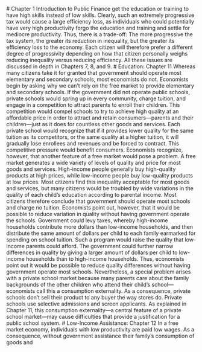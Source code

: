 \# Chapter 1 Introduction to Public Finance get the education or training to have high skills instead of low skills. Clearly, such an extremely progressive tax would cause a large efficiency loss, as individuals who could potentially have very high productivity forgo the education and training and settle for mediocre productivity. Thus, there is a trade-off: The more progressive the tax system, the greater its reduction in inequality, but the greater its efficiency loss to the economy. Each citizen will therefore prefer a different degree of progressivity depending on how that citizen personally weighs reducing inequality versus reducing efficiency. All these issues are discussed in depth in Chapters 7, 8, and 9. # Education: Chapter 11 Whereas many citizens take it for granted that government should operate most elementary and secondary schools, most economists do not. Economists begin by asking why we can’t rely on the free market to provide elementary and secondary schools. If the government did not operate public schools, private schools would spring up in every community, charge tuition, and engage in a competition to attract parents to enroll their children. This competition would compel schools to try to achieve high quality at an affordable price in order to attract and retain consumers—parents and their children—just as it does for countless other goods and services. Each private school would recognize that if it provides lower quality for the same tuition as its competitors, or the same quality at a higher tuition, it will gradually lose enrollees and revenues and be forced to contract. This competitive pressure would benefit consumers. Economists recognize, however, that another feature of a free market would pose a problem. A free market generates a wide variety of levels of quality and price for most goods and services. High-income people generally buy high-quality products at high prices, while low-income people buy low-quality products at low prices. Most citizens find this inequality acceptable for most goods and services, but many citizens would be troubled by wide variations in the quality of each child’s education according to parental income. Most citizens therefore conclude that government should operate most schools and charge no tuition. Economists point out, however, that it would be possible to reduce variation in quality without having government operate the schools. Government could levy taxes, whereby high-income households contribute more dollars than low-income households, and then distribute the same amount of dollars per child to each family earmarked for spending on school tuition. Such a program would raise the quality that low-income parents could afford. The government could further narrow differences in quality by giving a larger amount of dollars per child to low-income households than to high-income households. Thus, economists point out it would be possible to reduce quality differences without having government operate most schools. Nevertheless, a special problem arises with a private school market because many parents care about the family backgrounds of the other children who attend their child’s school—economists call this a consumption externality. As a consequence, private schools don’t sell their product to any buyer the way stores do. Private schools use selective admissions and screen applicants. As explained in Chapter 11, this consumption externality—a central feature of a private school market—may cause difficulties that provide a justification for a public school system. # Low-Income Assistance: Chapter 12 In a free market economy, individuals with low productivity are paid low wages. As a consequence, without government assistance their family’s consumption of goods and